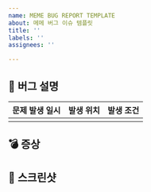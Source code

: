 ```yaml
---
name: MEME BUG REPORT TEMPLATE
about: 메메 버그 이슈 템플릿
title: ''
labels: ''
assignees: ''

---
```


## 🐞 버그 설명
| 문제 발생 일시 |  발생 위치  | 발생 조건 |
| --- | --- | --- | 
|  |  |  | 

## 💣 증상 
<!-- 문제 증상에 대해서 설명해주세요. -->

## 🎥 스크린샷
<!-- 스크린샷을 첨부해주세요. -->
